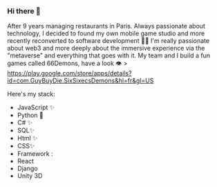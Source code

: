 ### Hi there 👋

After 9 years managing restaurants in Paris. 
Always passionate about technology, I decided to found my own mobile game studio and more recently reconverted to software development 🧑‍💻
I'm really passionate about web3 and more deeply about the immersive experience via the "metaverse" and everything that goes with it.
My team and I build a fun games called 66Demons, have a look 👁 > https://play.google.com/store/apps/details?id=com.GuyBuyDie.SixSixecsDemons&hl=fr&gl=US

Here's my stack: 
- JavaScript ✨
- Python 🐍
- C# ✨
- SQL✨
- Html ✨
- CSS✨
- Framework :
- React
- Django 
- Unity 3D 


